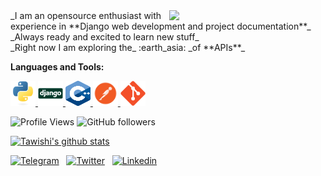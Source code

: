 <img align="right" src="https://media.giphy.com/media/fedryX7dMGMe6lgqDm/giphy.gif" width="250px">
_I am an opensource enthusiast with experience in **Django web development and project documentation**_ <br>
_Always ready and excited to learn new stuff_ <br>
_Right now I am exploring the_ :earth_asia: _of **APIs**_


**Languages and Tools:**  

<p align="left"> 
  <a href="https://www.python.org" target="_blank"> <img src="assets/python.svg" alt="python" width="40" height="40"/> </a>
  <a href="https://www.djangoproject.com/" target="_blank"> <img src="assets/django.svg" alt="django" width="40" height="40"/> </a> 
  <a href="https://en.wikipedia.org/wiki/C%2B%2B" target="_blank"> <img src="assets/c++.svg" alt="c++" width="40" height="40"/> </a> 
  <a href="https://www.postman.com/" target="_blank"> <img src="assets/postman.png" alt="postman" width="40" height="40"/> </a>
  <a href="https://www.git.com/" target="_blank"> <img src="assets/git.svg" alt="git" width="40" height="40"/> </a>
</p>

![Profile Views](https://komarev.com/ghpvc/?username=Tawishi)
![GitHub followers](https://img.shields.io/github/followers/Tawishi?style=social)
<!---![Hits](https://hit.yhype.me/github/profile?user_id=55306738)    merko, gruvbox, tokyonight, onedark, cobalt, synthwave, highcontrast--->

[![Tawishi's github stats](https://github-readme-stats.vercel.app/api?username=Tawishi&count_private=true&show_icons=true&theme=cobalt&include_all_commits=true)](https://github.com/anuraghazra/github-readme-stats)

[![Telegram](https://img.shields.io/badge/-Telegram-blue?logo=Telegram&logoColor=white&style=for-the-badge)](https://t.me/Tawishi) &nbsp;
[![Twitter](https://img.shields.io/badge/-Twitter-blue?logo=Twitter&logoColor=white&style=for-the-badge)](https://twitter.com/Tawishi1) &nbsp;
[![Linkedin](https://img.shields.io/badge/-LinkedIn-blue?style=for-the-badge&logo=Linkedin&logoColor=white)](https://www.linkedin.com/in/tawishisharma/)
